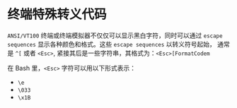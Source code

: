 # 终端特殊转义代码

`ANSI/VT100` 终端或终端模拟器不仅仅可以显示黑白字符，同时可以通过 `escape sequences` 显示各种颜色和格式。这些 `escape sequences` 以转义符号起始，
通常是 `^[` 或者 `<Esc>`, 紧接其后是一些字符串，其格式为：`<Esc>[FormatCodem`

在 Bash 里，`<Esc>` 字符可以用以下形式表示：

- `\e`
- `\033`
- `\x1B`
